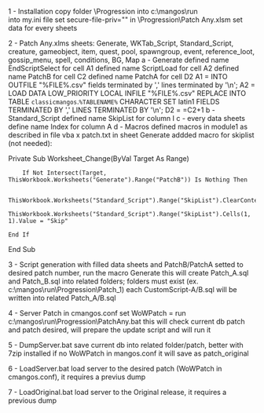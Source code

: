1 - Installation
	copy folder \Progression into c:\mangos\run\
	into my.ini file set secure-file-priv=""
	in \Progression\Patch Any.xlsm set data for every sheets

2 - Patch Any.xlms
	sheets: Generate, WKTab_Script, Standard_Script, creature, gameobject, item, quest, pool, spawngroup, event, reference_loot, gossip_menu, spell, conditions, BG, Map
	a - Generate
		defined name EndScriptSelect for cell A1
		defined name ScriptLoad for cell A2
		defined name PatchB for cell C2
		defined name PatchA for cell D2
		A1 =  INTO OUTFILE "%FILE%.csv" fields terminated by ',' lines terminated by '\n';
		A2 = LOAD DATA LOW_PRIORITY LOCAL INFILE "%FILE%.csv" REPLACE INTO TABLE `classicmangos`.`%TABLENAME%` CHARACTER SET latin1 FIELDS TERMINATED BY ',' LINES TERMINATED BY '\n';
		D2 = =C2+1
	b - Standard_Script
		defined name SkipList for column I
	c - every data sheets
		define name <sheetname>Index for column A
	d - Macros
		defined macros in module1 as described in file vba x patch.txt
		in sheet Generate addded macro for skiplist (not needed):

Private Sub Worksheet_Change(ByVal Target As Range)
    
    	If Not Intersect(Target, ThisWorkbook.Worksheets("Generate").Range("PatchB")) Is Nothing Then
    
        ThisWorkbook.Worksheets("Standard_Script").Range("SkipList").ClearContents
        ThisWorkbook.Worksheets("Standard_Script").Range("SkipList").Cells(1, 1).Value = "Skip"
    
    End If

End Sub

3 - Script generation
	with filled data sheets and PatchB/PatchA setted to desired patch number, run the macro Generate
	this will create Patch_<patch number>A.sql and Patch_<patch number>B.sql into related folders; folders must exist (ex. c:\mangos\run\Progression\Patch_1)
	each CustomScript-<patch number>A/B.sql will be written into related Patch_<patch number>A/B.sql

4 - Server Patch
	in cmangos.conf set WoWPatch = <patch number>
	run c:\mangos\run\Progression\PatchAny.bat
		this will check current db patch and patch desired, will prepare the update script and will run it

5 - DumpServer.bat
	save current db into related folder/patch, better with 7zip installed
	if no WoWPatch in mangos.conf it will save as patch_original

6 - LoadServer.bat
	load server to the desired patch (WoWPatch in cmangos.conf), it requires a previus dump

7 - LoadOriginal.bat
	load server to the Original release, it requires a previous dump
